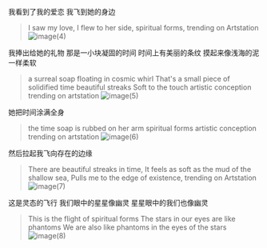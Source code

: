 我看到了我的爱恋
我飞到她的身边
> I saw my love, I flew to her side, spiritual forms, trending on Artstation
![image(4)](https://user-images.githubusercontent.com/421605/192407618-1d295f7e-eb3c-4b23-8232-9b42bd34e454.jpg)


我捧出给她的礼物
那是一小块凝固的时间
时间上有美丽的条纹
摸起来像浅海的泥一样柔软
> a surreal soap floating in cosmic whirl
That's a small piece of solidified time
beautiful streaks
Soft to the touch
artistic conception
trending on artstation
![image(5)](https://user-images.githubusercontent.com/421605/192407635-c8b7c666-dcda-4652-b182-8db012f65eeb.jpg)


她把时间涂满全身
> the time soap is rubbed on her arm
spiritual forms
artistic conception
trending on artstation
![image(6)](https://user-images.githubusercontent.com/421605/192407701-54345eec-6413-4a1e-ace0-f99e47f7a68c.jpg)


然后拉起我飞向存在的边缘
> There are beautiful streaks in time, It feels as soft as the mud of the shallow sea, Pulls me to the edge of existence, trending on Artstation
![image(7)](https://user-images.githubusercontent.com/421605/192407669-b6c1c1ea-1548-4954-973e-41cef33d353d.jpg)

这是灵态的飞行
我们眼中的星星像幽灵
星星眼中的我们也像幽灵
> This is the flight of spiritual forms
The stars in our eyes are like phantoms
We are also like phantoms in the eyes of the stars
![image(8)](https://user-images.githubusercontent.com/421605/192407686-3ae480f2-42b4-4f81-9076-1e7a1ebcf197.jpg)

